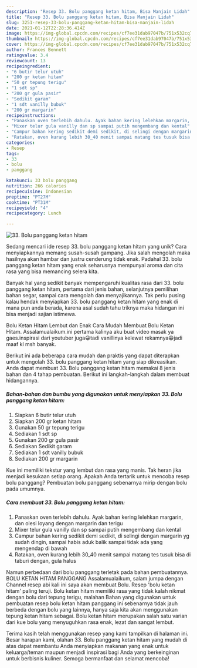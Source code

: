 ```yaml
---
description: "Resep 33. Bolu panggang ketan hitam, Bisa Manjain Lidah"
title: "Resep 33. Bolu panggang ketan hitam, Bisa Manjain Lidah"
slug: 3251-resep-33-bolu-panggang-ketan-hitam-bisa-manjain-lidah
date: 2021-01-12T22:28:36.414Z
image: https://img-global.cpcdn.com/recipes/cf7ee31dab97047b/751x532cq70/33-bolu-panggang-ketan-hitam-foto-resep-utama.jpg
thumbnail: https://img-global.cpcdn.com/recipes/cf7ee31dab97047b/751x532cq70/33-bolu-panggang-ketan-hitam-foto-resep-utama.jpg
cover: https://img-global.cpcdn.com/recipes/cf7ee31dab97047b/751x532cq70/33-bolu-panggang-ketan-hitam-foto-resep-utama.jpg
author: Frances Bennett
ratingvalue: 3.4
reviewcount: 13
recipeingredient:
- "6 butir telur utuh"
- "200 gr ketan hitam"
- "50 gr tepung terigu"
- "1 sdt sp"
- "200 gr gula pasir"
- "Sedikit garam"
- "1 sdt vanilly bubuk"
- "200 gr margarin"
recipeinstructions:
- "Panaskan oven terlebih dahulu. Ayak bahan kering lelehkan margarin, dan olesi loyang dengan margarin dan terigu"
- "Mixer telur gula vanilly dan sp sampai putih mengembang dan kental"
- "Campur bahan kering sedikit demi sedikit, di selingi dengan margarin yg sudah dingin, sampai habis aduk balik sampai tidak ada yang mengendap di bawah"
- "Ratakan, oven kurang lebih 30_40 menit sampai matang tes tusuk bisa di taburi dengan, gula halus"
categories:
- Resep
tags:
- 33
- bolu
- panggang

katakunci: 33 bolu panggang 
nutrition: 266 calories
recipecuisine: Indonesian
preptime: "PT27M"
cooktime: "PT31M"
recipeyield: "4"
recipecategory: Lunch

---
```



![33. Bolu panggang ketan hitam](https://img-global.cpcdn.com/recipes/cf7ee31dab97047b/751x532cq70/33-bolu-panggang-ketan-hitam-foto-resep-utama.jpg)

Sedang mencari ide resep 33. bolu panggang ketan hitam yang unik? Cara menyiapkannya memang susah-susah gampang. Jika salah mengolah maka hasilnya akan hambar dan justru cenderung tidak enak. Padahal 33. bolu panggang ketan hitam yang enak seharusnya mempunyai aroma dan cita rasa yang bisa memancing selera kita.

Banyak hal yang sedikit banyak mempengaruhi kualitas rasa dari 33. bolu panggang ketan hitam, pertama dari jenis bahan, selanjutnya pemilihan bahan segar, sampai cara mengolah dan menyajikannya. Tak perlu pusing kalau hendak menyiapkan 33. bolu panggang ketan hitam yang enak di mana pun anda berada, karena asal sudah tahu triknya maka hidangan ini bisa menjadi sajian istimewa.

Bolu Ketan Hitam Lembut dan Enak Cara Mudah Membuat Bolu Ketan Hitam. Assalamualaikum.ini pertama kalinya aku buat video masak ya gaes.inspirasi dari youtuber juga😀tadi vanillinya kelewat rekamnya😁jadi maaf kl msh banyak.


Berikut ini ada beberapa cara mudah dan praktis yang dapat diterapkan untuk mengolah 33. bolu panggang ketan hitam yang siap dikreasikan. Anda dapat membuat 33. Bolu panggang ketan hitam memakai 8 jenis bahan dan 4 tahap pembuatan. Berikut ini langkah-langkah dalam membuat hidangannya.

<!--inarticleads1-->

##### Bahan-bahan dan bumbu yang digunakan untuk menyiapkan 33. Bolu panggang ketan hitam:

1. Siapkan 6 butir telur utuh
1. Siapkan 200 gr ketan hitam
1. Gunakan 50 gr tepung terigu
1. Sediakan 1 sdt sp
1. Gunakan 200 gr gula pasir
1. Sediakan Sedikit garam
1. Sediakan 1 sdt vanilly bubuk
1. Sediakan 200 gr margarin


Kue ini memiliki tekstur yang lembut dan rasa yang manis. Tak heran jika menjadi kesukaan setiap orang. Apakah Anda tertarik untuk mencoba resep bolu panggang? Pembuatan bolu panggang sebenarnya mirip dengan bolu pada umumnya. 

<!--inarticleads2-->

##### Cara membuat 33. Bolu panggang ketan hitam:

1. Panaskan oven terlebih dahulu. Ayak bahan kering lelehkan margarin, dan olesi loyang dengan margarin dan terigu
1. Mixer telur gula vanilly dan sp sampai putih mengembang dan kental
1. Campur bahan kering sedikit demi sedikit, di selingi dengan margarin yg sudah dingin, sampai habis aduk balik sampai tidak ada yang mengendap di bawah
1. Ratakan, oven kurang lebih 30_40 menit sampai matang tes tusuk bisa di taburi dengan, gula halus


Namun perbedaan dari bolu panggang terletak pada bahan pembuatannya. BOLU KETAN HITAM PANGGANG Assalamualaikum, salam jumpa dengan Channel resep abi kali ini saya akan membuat Bolu. Resep &#39;bolu ketan hitam&#39; paling teruji. Bolu ketan hitam memiliki rasa yang tidak kalah nikmat dengan bolu dari tepung terigu, malahan Bahan yang digunakan untuk pembuatan resep bolu ketan hitam panggang ini sebenarnya tidak jauh berbeda dengan bolu yang lainnya, hanya saja kita akan menggunakan tepung ketan hitam sebagai. Bolu ketan hitam merupakan salah satu varian dari kue bolu yang menyuguhkan rasa enak, lezat dan sangat lembut. 

Terima kasih telah menggunakan resep yang kami tampilkan di halaman ini. Besar harapan kami, olahan 33. Bolu panggang ketan hitam yang mudah di atas dapat membantu Anda menyiapkan makanan yang enak untuk keluarga/teman maupun menjadi inspirasi bagi Anda yang berkeinginan untuk berbisnis kuliner. Semoga bermanfaat dan selamat mencoba!
